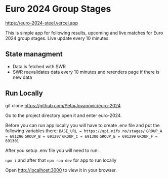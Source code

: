 # Euro 2024 Group Stages

https://euro-2024-steel.vercel.app

This is simple app for following results, upcoming and live matches for Euro 2024 group stages. Live update every 10 minutes.

## State managment

- Data is fetched with SWR
- SWR reevalidates data every 10 minutes and rerenders page if there is new data

## Run Locally

git clone https://github.com/PetarJovanovic/euro-2024.

Go to the project directory open it and enter euro-2024.

Before you can run app locally you will have to create .env file and put the following variables there:
`BASE_URL = https://api.nifs.no/stages/`
`GROUP_A = 691296`
`GROUP_B = 691297`
`GROUP_C = 691300`
`GROUP_E = 691299`
`GROUP_F = 691301`

After you setup .env file you will need to run:

`npm i` and after that
`npm run dev` for app to run locally

Open [http://localhost:3000](http://localhost:3000) to view it in your browser.
